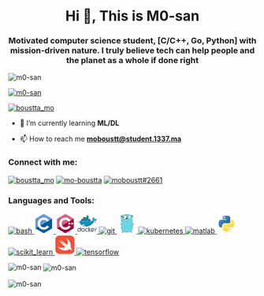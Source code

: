 <h1 align="center">Hi 👋, This is M0-san</h1>
<h3 align="center">Motivated computer science student, [C/C++, Go, Python] with mission-driven nature. I truly believe tech can help people and the planet as a whole if done right</h3>

<p align="left"> <img src="https://komarev.com/ghpvc/?username=m0-san&label=Profile%20views&color=0e75b6&style=flat" alt="m0-san" /> </p>

<p align="left"> <a href="https://github.com/ryo-ma/github-profile-trophy"><img src="https://github-profile-trophy.vercel.app/?username=m0-san" alt="m0-san" /></a> </p>

<p align="left"> <a href="https://twitter.com/boustta_mo" target="blank"><img src="https://img.shields.io/twitter/follow/boustta_mo?logo=twitter&style=for-the-badge" alt="boustta_mo" /></a> </p>

- 🌱 I’m currently learning **ML/DL**

- 📫 How to reach me **moboustt@student.1337.ma**

<h3 align="left">Connect with me:</h3>
<p align="left">
<a href="https://twitter.com/boustta_mo" target="blank"><img align="center" src="https://raw.githubusercontent.com/rahuldkjain/github-profile-readme-generator/master/src/images/icons/Social/twitter.svg" alt="boustta_mo" height="30" width="40" /></a>
<a href="https://stackoverflow.com/users/mo-boustta" target="blank"><img align="center" src="https://raw.githubusercontent.com/rahuldkjain/github-profile-readme-generator/master/src/images/icons/Social/stack-overflow.svg" alt="mo-boustta" height="30" width="40" /></a>
<a href="https://discord.gg/moboustt#2661" target="blank"><img align="center" src="https://raw.githubusercontent.com/rahuldkjain/github-profile-readme-generator/master/src/images/icons/Social/discord.svg" alt="moboustt#2661" height="30" width="40" /></a>
</p>

<h3 align="left">Languages and Tools:</h3>
<p align="left"> <a href="https://www.gnu.org/software/bash/" target="_blank"> <img src="https://www.vectorlogo.zone/logos/gnu_bash/gnu_bash-icon.svg" alt="bash" width="40" height="40"/> </a> <a href="https://www.cprogramming.com/" target="_blank"> <img src="https://raw.githubusercontent.com/devicons/devicon/master/icons/c/c-original.svg" alt="c" width="40" height="40"/> </a> <a href="https://www.w3schools.com/cpp/" target="_blank"> <img src="https://raw.githubusercontent.com/devicons/devicon/master/icons/cplusplus/cplusplus-original.svg" alt="cplusplus" width="40" height="40"/> </a> <a href="https://www.docker.com/" target="_blank"> <img src="https://raw.githubusercontent.com/devicons/devicon/master/icons/docker/docker-original-wordmark.svg" alt="docker" width="40" height="40"/> </a> <a href="https://git-scm.com/" target="_blank"> <img src="https://www.vectorlogo.zone/logos/git-scm/git-scm-icon.svg" alt="git" width="40" height="40"/> </a> <a href="https://golang.org" target="_blank"> <img src="https://raw.githubusercontent.com/devicons/devicon/master/icons/go/go-original.svg" alt="go" width="40" height="40"/> </a> <a href="https://kubernetes.io" target="_blank"> <img src="https://www.vectorlogo.zone/logos/kubernetes/kubernetes-icon.svg" alt="kubernetes" width="40" height="40"/> </a> <a href="https://www.mathworks.com/" target="_blank"> <img src="https://upload.wikimedia.org/wikipedia/commons/2/21/Matlab_Logo.png" alt="matlab" width="40" height="40"/> </a> <a href="https://www.python.org" target="_blank"> <img src="https://raw.githubusercontent.com/devicons/devicon/master/icons/python/python-original.svg" alt="python" width="40" height="40"/> </a> <a href="https://scikit-learn.org/" target="_blank"> <img src="https://upload.wikimedia.org/wikipedia/commons/0/05/Scikit_learn_logo_small.svg" alt="scikit_learn" width="40" height="40"/> </a> <a href="https://developer.apple.com/swift/" target="_blank"> <img src="https://raw.githubusercontent.com/devicons/devicon/master/icons/swift/swift-original.svg" alt="swift" width="40" height="40"/> </a> <a href="https://www.tensorflow.org" target="_blank"> <img src="https://www.vectorlogo.zone/logos/tensorflow/tensorflow-icon.svg" alt="tensorflow" width="40" height="40"/> </a> </p>

<p><img align="left" src="https://github-readme-stats.vercel.app/api/top-langs?username=m0-san&show_icons=true&locale=en&layout=compact" alt="m0-san" /></p>

<p>&nbsp;<img align="center" src="https://github-readme-stats.vercel.app/api?username=m0-san&show_icons=true&locale=en" alt="m0-san" /></p>

<p><img align="center" src="https://github-readme-streak-stats.herokuapp.com/?user=m0-san&" alt="m0-san" /></p>
